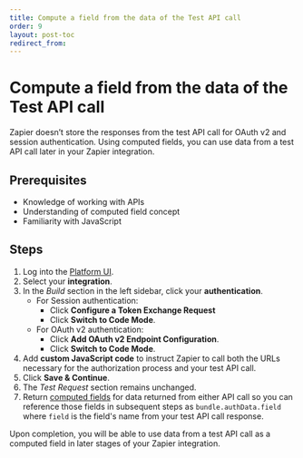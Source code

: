 ```yaml
---
title: Compute a field from the data of the Test API call
order: 9
layout: post-toc
redirect_from: 
---
```


# Compute a field from the data of the Test API call

Zapier doesn’t store the responses from the test API call for OAuth v2 and session authentication. Using computed fields, you can use data from a test API call later in your Zapier integration.

## Prerequisites

- Knowledge of working with APIs
- Understanding of computed field concept
- Familiarity with JavaScript

## Steps

1. Log into the [Platform UI](https://zapier.com/app/developer).
2. Select your **integration**. 
3. In the _Build_ section in the left sidebar, click your **authentication**.
    -  For Session authentication: 
        -  Click **Configure a Token Exchange Request**
        - Click **Switch to Code Mode**.
    -  For OAuth v2 authentication: 
        -  Click **Add OAuth v2 Endpoint Configuration**. 
        - Click **Switch to Code Mode**.
4. Add **custom JavaScript code** to instruct Zapier to call both the URLs necessary for the authorization process and your test API call.
5. Click **Save & Continue**.
6. The *Test Request* section remains unchanged.
7. Return  [computed fields](https://github.com/zapier/zapier-platform/blob/main/packages/cli/README.md#computed-fields) for data returned from either API call so you can reference those fields in subsequent steps as `bundle.authData.field` where `field` is the field's name from your test API call response.

Upon completion, you will be able to use data from a test API call as a computed field in later stages of your Zapier integration. 